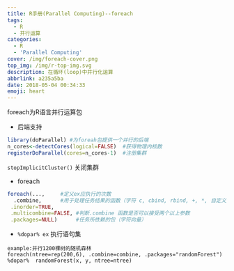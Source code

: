 ```yaml
---
title: R手册(Parallel Computing)--foreach
tags:
  - R
  - 并行运算
categories:
  - R
  - 'Parallel Computing'
cover: /img/foreach-cover.png
top_img: /img/r-top-img.svg
description: 在循环(loop)中并行化运算
abbrlink: a235a5ba
date: 2018-05-04 00:34:33
emoji: heart
---
```


foreach为R语言并行运算包

<!-- more -->


- 后端支持

```r
library(doParallel) #为foreah包提供一个并行的后端
n_cores<-detectCores(logical=FALSE)  #获得物理内核数
registerDoParallel(cores=n_cores-1)  #注册集群
```
`stopImplicitCluster()`  关闭集群

-  foreach

```r
foreach(...,     #定义ex应执行的次数
  .combine,      #用于处理任务结果的函数（字符 c, cbind, rbind, +, *, 自定义函数），默认返回list
 .inorder=TRUE, 
 .multicombine=FALSE, #判断.combine 函数是否可以接受两个以上参数
 .packages=NULL)      #任务所依赖的包（字符向量）
```

-  `%dopar% ex` 执行语句集

```
example:并行1200棵树的随机森林
foreach(ntree=rep(200,6), .combine=combine, .packages="randomForest")
%dopar%  randomForest(x, y, ntree=ntree)
```




